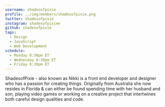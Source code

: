 ```yaml
---
username: shadesofpixie
profile: ../img/members/shadesofpixie.png
twitter: shadesofpixie
instagram: shadesofpixiee
github: shadesofpixie
tags:
  - Design
  - JavaScript
  - Web Development
schedule:
  - Monday 8:30pm ET
  - Wednesday 8:30pm ET
  - Friday 8:30pm ET
---
```


ShadesofPixie - also known as Nikki is a front end developer and designer who has a passion for creating things. Originally from Australia she now resides in Florida & can either be found spending time with her husband and son, playing video games or working on a creative project that intertwines both careful design qualities and code.
